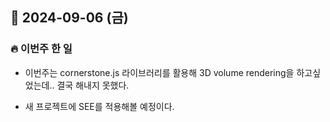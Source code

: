 ## 📆 2024-09-06 (금)
### 🔥 이번주 한 일 <br>

- 이번주는 cornerstone.js 라이브러리를 활용해
3D volume rendering을 하고싶었는데.. 결국 해내지 못했다.

- 새 프로젝트에 SEE를 적용해볼 예정이다.
